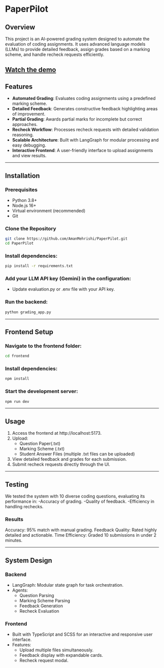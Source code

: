 # PaperPilot

## Overview

This project is an AI-powered grading system designed to automate the evaluation of coding assignments. It uses advanced language models (LLMs) to provide detailed feedback, assign grades based on a marking scheme, and handle recheck requests efficiently.

[Watch the demo](PaperPilot_Demo.mp4)
---

## Features
- **Automated Grading**: Evaluates coding assignments using a predefined marking scheme.
- **Detailed Feedback**: Generates constructive feedback highlighting areas of improvement.
- **Partial Grading**: Awards partial marks for incomplete but correct approaches.
- **Recheck Workflow**: Processes recheck requests with detailed validation reasoning.
- **Scalable Architecture**: Built with LangGraph for modular processing and easy debugging.
- **Interactive Frontend**: A user-friendly interface to upload assignments and view results.

---

## Installation

### Prerequisites
- Python 3.8+
- Node.js 16+
- Virtual environment (recommended)
- Git

### Clone the Repository
```bash
git clone https://github.com/AmanMehrishi/PaperPilot.git
cd PaperPilot
```

### Install dependencies:
```bash
pip install -r requirements.txt
```
### Add your LLM API key (Gemini) in the configuration:
- Update evaluation.py or .env file with your API key.

### Run the backend:
```bash
python grading_app.py
```

---

## Frontend Setup

### Navigate to the frontend folder:
```bash
cd frontend
```
### Install dependencies:
```bash
npm install
```
### Start the development server:
```bash
npm run dev
```

---

## Usage

1. Access the frontend at http://localhost:5173.
2. Upload:
     - Question Paper(.txt)
     - Marking Scheme (.txt)
     - Student Answer Files (multiple .txt files can be uploaded)
3. View detailed feedback and grades for each submission.
4. Submit recheck requests directly through the UI.

---

## Testing
We tested the system with 10 diverse coding questions, evaluating its performance in:
-Accuracy of grading.
-Quality of feedback.
-Efficiency in handling rechecks.

### Results
Accuracy: 95% match with manual grading.
Feedback Quality: Rated highly detailed and actionable.
Time Efficiency: Graded 10 submissions in under 2 minutes.

---

## System Design

### Backend
- LangGraph: Modular state graph for task orchestration.
- Agents:
    - Question Parsing
    - Marking Scheme Parsing
    - Feedback Generation
    - Recheck Evaluation

### Frontend
- Built with TypeScript and SCSS for an interactive and responsive user interface.
- Features:
    - Upload multiple files simultaneously.
    - Feedback display with expandable cards.
    - Recheck request modal.
